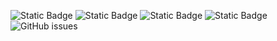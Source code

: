 ![Static Badge](https://img.shields.io/badge/blacklists-60-000000) ![Static Badge](https://img.shields.io/badge/blacklisted-2793105-cc0000) ![Static Badge](https://img.shields.io/badge/whitelisted-2245-00CC00) ![Static Badge](https://img.shields.io/badge/streaming_blacklist-28107-000000) ![GitHub issues](https://img.shields.io/github/issues/fabriziosalmi/blacklists)

